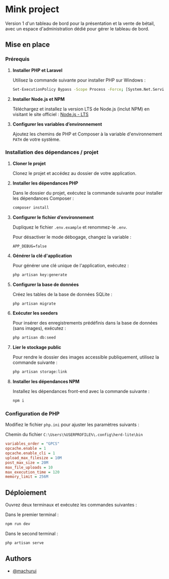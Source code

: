 # Mink project

Version 1 d'un tableau de bord pour la présentation et la vente de bétail, avec un espace d'administration dédié pour gérer le tableau de bord.

## Mise en place

### Prérequis

1. **Installer PHP et Laravel**

   Utilisez la commande suivante pour installer PHP sur Windows :
   ```bash
   Set-ExecutionPolicy Bypass -Scope Process -Force; [System.Net.ServicePointManager]::SecurityProtocol = [System.Net.ServicePointManager]::SecurityProtocol -bor 3072; iex ((New-Object System.Net.WebClient).DownloadString('https://php.new/install/windows'))
   ```

2. **Installer Node.js et NPM**

   Téléchargez et installez la version LTS de Node.js (inclut NPM) en visitant le site officiel : [Node.js - LTS](https://nodejs.org/fr)

3. **Configurer les variables d’environnement**

   Ajoutez les chemins de PHP et Composer à la variable d'environnement `PATH` de votre système.


### Installation des dépendances / projet

1. **Cloner le projet**

   Clonez le projet et accédez au dossier de votre application.

2. **Installer les dépendances PHP**

   Dans le dossier du projet, exécutez la commande suivante pour installer les dépendances Composer :

   ```bash
   composer install
   ```

3. **Configurer le fichier d’environnement**

   Dupliquez le fichier `.env.example` et renommez-le `.env`. 

   Pour désactiver le mode débogage, changez la variable :

   ```env
   APP_DEBUG=false
   ```

4. **Générer la clé d'application**

   Pour générer une clé unique de l'application, exécutez :

   ```bash
   php artisan key:generate
   ```

5. **Configurer la base de données**

   Créez les tables de la base de données SQLite :

   ```bash
   php artisan migrate
   ```

6. **Exécuter les seeders**

   Pour insérer des enregistrements prédéfinis dans la base de données (sans images), exécutez :

   ```bash
   php artisan db:seed
   ```

7. **Lier le stockage public**

   Pour rendre le dossier des images accessible publiquement, utilisez la commande suivante :

   ```bash
   php artisan storage:link
   ```

8. **Installer les dépendances NPM**

   Installez les dépendances front-end avec la commande suivante :

   ```bash
   npm i
   ```


### Configuration de PHP

Modifiez le fichier `php.ini` pour ajuster les paramètres suivants :

Chemin du fichier `C:\Users\%USERPROFILE%\.config\herd-lite\bin`

   ```ini
   variables_order = "GPCS"
   opcache.enable = 1
   opcache.enable_cli = 1
   upload_max_filesize = 10M
   post_max_size = 20M
   max_file_uploads = 10
   max_execution_time = 120
   memory_limit = 256M
   ```


## Déploiement

Ouvrez deux terminaux et exécutez les commandes suivantes :

Dans le premier terminal :

```bash
npm run dev
```

Dans le second terminal :

```bash
php artisan serve
```

## Authors

- [@machurui](https://www.github.com/machurui)

  
